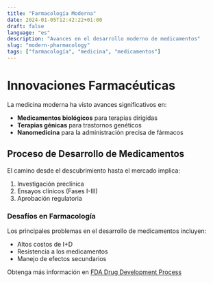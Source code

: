 ```yaml
---
title: "Farmacología Moderna"
date: 2024-01-05T12:42:22+01:00
draft: false
language: "es"
description: "Avances en el desarrollo moderno de medicamentos"
slug: "modern-pharmacology"
tags: ["farmacología", "medicina", "medicamentos"]
---
```


# Innovaciones Farmacéuticas

La medicina moderna ha visto avances significativos en:

- **Medicamentos biológicos** para terapias dirigidas
- **Terapias génicas** para trastornos genéticos
- **Nanomedicina** para la administración precisa de fármacos

## Proceso de Desarrollo de Medicamentos

El camino desde el descubrimiento hasta el mercado implica:
1. Investigación preclínica
2. Ensayos clínicos (Fases I-III)
3. Aprobación regulatoria

### Desafíos en Farmacología

Los principales problemas en el desarrollo de medicamentos incluyen:
* Altos costos de I+D
* Resistencia a los medicamentos
* Manejo de efectos secundarios

Obtenga más información en [FDA Drug Development Process](https://www.fda.gov/)
